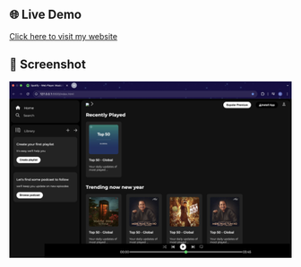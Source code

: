 ## 🌐 Live Demo
[Click here to visit my website](https://kartik7807.github.io/Spotify-Clone/)

## 📸 Screenshot
![HomePage Screenshot](https://github.com/kartik7807/Spotify-Clone/blob/main/Screenshot.png?raw=true)
